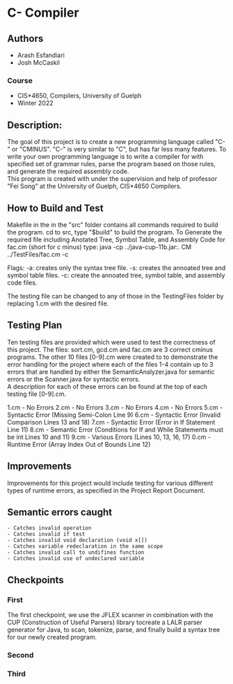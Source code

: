 # C- Compiler

## Authors 
- Arash Esfandiari 
- Josh McCaskil
### Course 
- CIS*4650, Compilers, University of Guelph 
- Winter 2022 
## Description:

The goal of this project is to create a new programming language called "C-" or "CMINUS". "C-" is very similar to "C", but has far less many features. To write your own programming language is to write a compiler for with specified set of grammar rules, parse the program based on those rules, and generate the required assembly code.  
This program is created with under the supervision and help of professor "Fei Song" at the University of Guelph, CIS*4650 Compilers. 

## How to Build and Test

Makefile in the in the "src" folder contains all commands required to build the program. cd to src, type "$build" to build the program. 
To Generate the required file including Anotated Tree, Symbol Table, and Assembly Code for fac.cm (short for c minus) type: 
    java -cp ../java-cup-11b.jar:. CM ../TestFiles/fac.cm -c

Flags: 
-a: creates only the syntax tree file.
-s: creates the annoated tree and symbol table files.
-c: create the  annoated tree, symbol table, and assembly code files.


The testing file can be changed to any of those in the TestingFiles folder by replacing 1.cm with the desired file.



## Testing Plan

Ten testing files are provided which were used to test the correctness of this project. The files: sort.cm, gcd.cm and fac.cm are 3 correct cminus programs. The other 10 files [0-9].cm were created to to demonstrate the error handling for the project where each of the files 1-4 contain up to 3 errors that are handled by either the SemanticAnalyzer.java for semantic errors or the Scanner.java for syntactic errors.  
A description for each of these errors can be found at the top of each testing file [0-9].cm.


1.cm - No Errors
2.cm - No Errors
3.cm - No Errors
4.cm - No Errors
5.cm - Syntactic Error (Missing Semi-Colon Line 9)
6.cm - Syntactic Error (Invalid Comparison Lines 13 and 18)
7.cm - Syntactic Error (Error in If Statement Line 11)
8.cm - Semantic Error (Conditions for If and While Statements must be int Lines 10 and 11)
9.cm - Various Errors (Lines 10, 13, 16, 17)
0.cm - Runtime Error (Array Index Out of Bounds Line 12)


## Improvements

Improvements for this project would include testing for various different types of runtime errors, as specified in the Project Report Document.



## Semantic errors caught
    - Catches invalid operation 
    - Catches invalid if test 
    - Catches invalid void declaration (void x[])
    - Catches variable redeclaration in the same scope
    - Catches invalid call to undifines function
    - Catches invalid use of undeclared variable
    



## Checkpoints 
### First 
The first  checkpoint, we use the JFLEX scanner in combination with the CUP (Construction of Useful Parsers) library tocreate a LALR parser generator for Java, to scan, tokenize, parse, and finally build a syntax tree for our newly created program.
### Second

### Third 